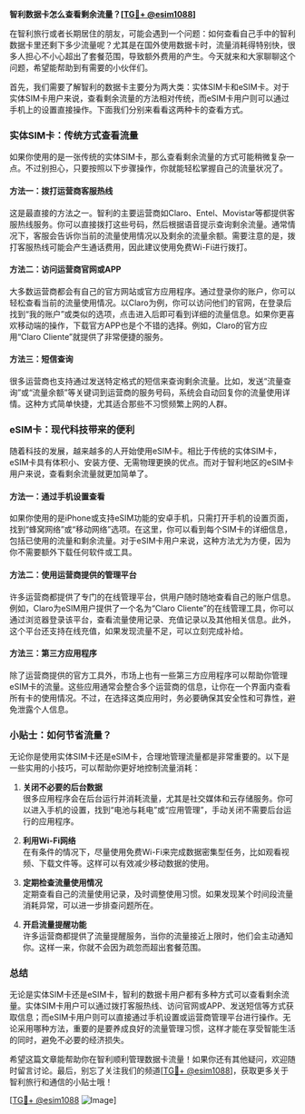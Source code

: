 **智利数据卡怎么查看剩余流量？[[TG💪+ @esim1088](https://t.me/s/esim1088)]**

在智利旅行或者长期居住的朋友，可能会遇到一个问题：如何查看自己手中的智利数据卡里还剩下多少流量呢？尤其是在国外使用数据卡时，流量消耗得特别快，很多人担心不小心超出了套餐范围，导致额外费用的产生。今天就来和大家聊聊这个问题，希望能帮助到有需要的小伙伴们。

首先，我们需要了解智利的数据卡主要分为两大类：实体SIM卡和eSIM卡。对于实体SIM卡用户来说，查看剩余流量的方法相对传统，而eSIM卡用户则可以通过手机上的设置直接操作。下面我们分别来看看这两种卡的查看方式。

### 实体SIM卡：传统方式查看流量

如果你使用的是一张传统的实体SIM卡，那么查看剩余流量的方式可能稍微复杂一点。不过别担心，只要按照以下步骤操作，你就能轻松掌握自己的流量状况了。

#### 方法一：拨打运营商客服热线
这是最直接的方法之一。智利的主要运营商如Claro、Entel、Movistar等都提供客服热线服务。你可以直接拨打这些号码，然后根据语音提示查询剩余流量。通常情况下，客服会告诉你当前的流量使用情况以及剩余的流量余额。需要注意的是，拨打客服热线可能会产生通话费用，因此建议使用免费Wi-Fi进行拨打。

#### 方法二：访问运营商官网或APP
大多数运营商都会有自己的官方网站或官方应用程序。通过登录你的账户，你可以轻松查看当前的流量使用情况。以Claro为例，你可以访问他们的官网，在登录后找到“我的账户”或类似的选项，点击进入后即可看到详细的流量信息。如果你更喜欢移动端的操作，下载官方APP也是个不错的选择。例如，Claro的官方应用“Claro Cliente”就提供了非常便捷的服务。

#### 方法三：短信查询
很多运营商也支持通过发送特定格式的短信来查询剩余流量。比如，发送“流量查询”或“流量余额”等关键词到运营商的服务号码，系统会自动回复你的流量使用详情。这种方式简单快捷，尤其适合那些不习惯频繁上网的人群。

### eSIM卡：现代科技带来的便利

随着科技的发展，越来越多的人开始使用eSIM卡。相比于传统的实体SIM卡，eSIM卡具有体积小、安装方便、无需物理更换的优点。而对于智利地区的eSIM卡用户来说，查看剩余流量就更加简单了。

#### 方法一：通过手机设置查看
如果你使用的是iPhone或支持eSIM功能的安卓手机，只需打开手机的设置页面，找到“蜂窝网络”或“移动网络”选项。在这里，你可以看到每个SIM卡的详细信息，包括已使用的流量和剩余流量。对于eSIM卡用户来说，这种方法尤为方便，因为你不需要额外下载任何软件或工具。

#### 方法二：使用运营商提供的管理平台
许多运营商都提供了专门的在线管理平台，供用户随时随地查看自己的账户信息。例如，Claro为eSIM用户提供了一个名为“Claro Cliente”的在线管理工具，你可以通过浏览器登录该平台，查看流量使用记录、充值记录以及其他相关信息。此外，这个平台还支持在线充值，如果发现流量不足，可以立刻完成补给。

#### 方法三：第三方应用程序
除了运营商提供的官方工具外，市场上也有一些第三方应用程序可以帮助你管理eSIM卡的流量。这些应用通常会整合多个运营商的信息，让你在一个界面内查看所有卡的使用情况。不过，在选择这类应用时，务必要确保其安全性和可靠性，避免泄露个人信息。

### 小贴士：如何节省流量？

无论你是使用实体SIM卡还是eSIM卡，合理地管理流量都是非常重要的。以下是一些实用的小技巧，可以帮助你更好地控制流量消耗：

1. **关闭不必要的后台数据**  
   很多应用程序会在后台运行并消耗流量，尤其是社交媒体和云存储服务。你可以进入手机的设置，找到“电池与耗电”或“应用管理”，手动关闭不需要后台运行的应用程序。

2. **利用Wi-Fi网络**  
   在有条件的情况下，尽量使用免费Wi-Fi来完成数据密集型任务，比如观看视频、下载文件等。这样可以有效减少移动数据的使用。

3. **定期检查流量使用情况**  
   定期查看自己的流量使用记录，及时调整使用习惯。如果发现某个时间段流量消耗异常，可以进一步排查问题所在。

4. **开启流量提醒功能**  
   许多运营商都提供了流量提醒服务，当你的流量接近上限时，他们会主动通知你。这样一来，你就不会因为疏忽而超出套餐范围。

### 总结

无论是实体SIM卡还是eSIM卡，智利的数据卡用户都有多种方式可以查看剩余流量。实体SIM卡用户可以通过拨打客服热线、访问官网或APP、发送短信等方式获取信息；而eSIM卡用户则可以直接通过手机设置或运营商管理平台进行操作。无论采用哪种方法，重要的是要养成良好的流量管理习惯，这样才能在享受智能生活的同时，避免不必要的经济损失。

希望这篇文章能帮助你在智利顺利管理数据卡流量！如果你还有其他疑问，欢迎随时留言讨论。最后，别忘了关注我们的频道[[TG💪+ @esim1088](https://t.me/s/esim1088)]，获取更多关于智利旅行和通信的小贴士哦！

[[TG💪+ @esim1088](https://t.me/s/esim1088) ![Image](https://i.postimg.cc/4NQfJmqS/Snipaste-2025-05-13-00-14-12.png)]